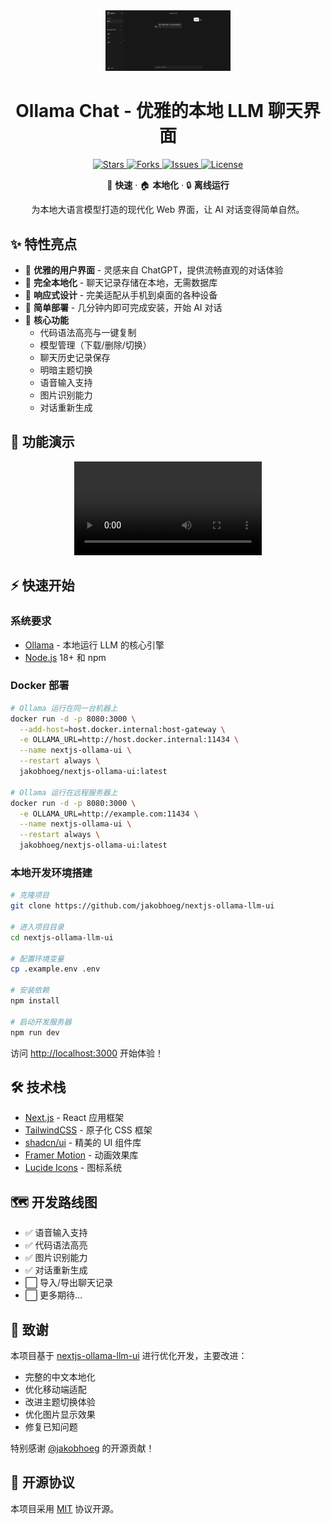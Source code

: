 <div align="center">
  <img src="ollama-nextjs-ui.png" width="200" height="auto" alt="Ollama Chat Logo"/>
  
  <h1>Ollama Chat - 优雅的本地 LLM 聊天界面</h1>

  <p>
    <a href="https://github.com/chency7/ollama-chat/stargazers">
      <img src="https://img.shields.io/github/stars/chency7/ollama-chat?style=flat-square" alt="Stars"/>
    </a>
    <a href="https://github.com/chency7/ollama-chat/network/members">
      <img src="https://img.shields.io/github/forks/chency7/ollama-chat?style=flat-square" alt="Forks"/>
    </a>
    <a href="https://github.com/chency7/ollama-chat/issues">
      <img src="https://img.shields.io/github/issues/chency7/ollama-chat?style=flat-square" alt="Issues"/>
    </a>
    <a href="https://github.com/chency7/ollama-chat/blob/main/LICENSE">
      <img src="https://img.shields.io/github/license/chency7/ollama-chat?style=flat-square" alt="License"/>
    </a>
  </p>

  <p>🚀 <strong>快速</strong> · 🏠 <strong>本地化</strong> · 🔒 <strong>离线运行</strong></p>
  
  <p>为本地大语言模型打造的现代化 Web 界面，让 AI 对话变得简单自然。</p>
</div>

## ✨ 特性亮点

- 🎨 **优雅的用户界面** - 灵感来自 ChatGPT，提供流畅直观的对话体验
- 💾 **完全本地化** - 聊天记录存储在本地，无需数据库
- 📱 **响应式设计** - 完美适配从手机到桌面的各种设备
- 🚀 **简单部署** - 几分钟内即可完成安装，开始 AI 对话
- 🎯 **核心功能**
  - 代码语法高亮与一键复制
  - 模型管理（下载/删除/切换）
  - 聊天历史记录保存
  - 明暗主题切换
  - 语音输入支持
  - 图片识别能力
  - 对话重新生成

## 🎥 功能演示

<div align="center">
  <video src="https://github.com/jakobhoeg/nextjs-ollama-llm-ui/assets/114422072/08eaed4f-9deb-4e1b-b87a-ba17d81b9a02" />
</div>

## ⚡️ 快速开始

### 系统要求

- [Ollama](https://ollama.com/download) - 本地运行 LLM 的核心引擎
- [Node.js](https://nodejs.org/) 18+ 和 npm

### Docker 部署

```bash
# Ollama 运行在同一台机器上
docker run -d -p 8080:3000 \
  --add-host=host.docker.internal:host-gateway \
  -e OLLAMA_URL=http://host.docker.internal:11434 \
  --name nextjs-ollama-ui \
  --restart always \
  jakobhoeg/nextjs-ollama-ui:latest

# Ollama 运行在远程服务器上
docker run -d -p 8080:3000 \
  -e OLLAMA_URL=http://example.com:11434 \
  --name nextjs-ollama-ui \
  --restart always \
  jakobhoeg/nextjs-ollama-ui:latest
```

### 本地开发环境搭建

```bash
# 克隆项目
git clone https://github.com/jakobhoeg/nextjs-ollama-llm-ui

# 进入项目目录
cd nextjs-ollama-llm-ui

# 配置环境变量
cp .example.env .env

# 安装依赖
npm install

# 启动开发服务器
npm run dev
```

访问 [http://localhost:3000](http://localhost:3000) 开始体验！

## 🛠 技术栈

- [Next.js](https://nextjs.org/) - React 应用框架
- [TailwindCSS](https://tailwindcss.com/) - 原子化 CSS 框架
- [shadcn/ui](https://ui.shadcn.com/) - 精美的 UI 组件库
- [Framer Motion](https://www.framer.com/motion/) - 动画效果库
- [Lucide Icons](https://lucide.dev/) - 图标系统

## 🗺 开发路线图

- ✅ 语音输入支持
- ✅ 代码语法高亮
- ✅ 图片识别能力
- ✅ 对话重新生成
- ⬜️ 导入/导出聊天记录
- ⬜️ 更多期待...

## 📝 致谢

本项目基于 [nextjs-ollama-llm-ui](https://github.com/jakobhoeg/nextjs-ollama-llm-ui) 进行优化开发，主要改进：

- 完整的中文本地化
- 优化移动端适配
- 改进主题切换体验
- 优化图片显示效果
- 修复已知问题

特别感谢 [@jakobhoeg](https://github.com/jakobhoeg) 的开源贡献！

## 📄 开源协议

本项目采用 [MIT](LICENSE) 协议开源。
